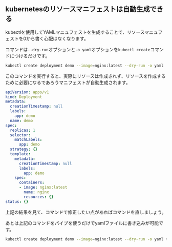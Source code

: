 



## kubernetesのリソースマニフェストは自動生成できる


kubectlを使用してYAMLマニュフェストを生成することで、リソースマニュフェストを0から書く心配はなくなります。

コマンドは`--dry-run`オプションと`-o yaml`オプションを`kubectl create`コマンドにつけるだけです。

```sh
kubectl create deployment demo --image=nginx:latest --dry-run -o yaml
```

このコマンドを実行すると、実際にリソースは作成されず、リソースを作成するために必要になるであろうマニフェストが自動生成されます。

```yaml
apiVersion: apps/v1
kind: Deployment
metadata:
  creationTimestamp: null
  labels:
    app: demo
  name: demo
spec:
  replicas: 1
  selector:
    matchLabels:
      app: demo
  strategy: {}
  template:
    metadata:
      creationTimestamp: null
      labels:
        app: demo
    spec:
      containers:
      - image: nginx:latest
        name: nginx
        resources: {}
status: {}
```

上記の結果を見て、コマンドで修正したい点があればコマンドを直しましょう。






あとは上記のコマンドをパイプを使うだけでyamlファイルに書き込みが可能です。

```sh
kubectl create deployment demo --image=nginx:latest --dry-run -o yaml > nginx.deployment.yaml
```
















